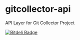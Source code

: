# gitcollector-api
API Layer for Git Collector Project


[![Bitdeli Badge](https://d2weczhvl823v0.cloudfront.net/gitissuecollector/gitcollector-api/trend.png)](https://bitdeli.com/free "Bitdeli Badge")

